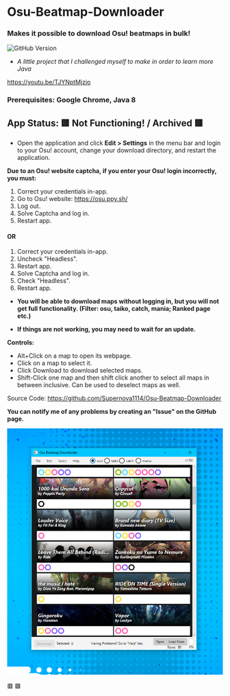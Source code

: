 # Osu-Beatmap-Downloader
### Makes it possible to download Osu! beatmaps in bulk!
![GitHub Version](https://img.shields.io/github/v/release/Supernova1114/Osu-Beatmap-Downloader)

* *A little project that I challenged myself to make in order to learn more Java*

https://youtu.be/TJYNptMjzjo

### Prerequisites: Google Chrome, Java 8

## App Status: 🟥 Not Functioning! / Archived 🟥

* Open the application and click **Edit > Settings** in the menu bar and login to your Osu! account, change your download directory,
and restart the application.

**Due to an Osu! website captcha, if you enter your Osu! login incorrectly, you must:**

1. Correct your credentials in-app.
2. Go to Osu! website: https://osu.ppy.sh/
3. Log out.
4. Solve Captcha and log in.
5. Restart app.

#### OR

1. Correct your credentials in-app.
2. Uncheck "Headless".
3. Restart app.
4. Solve Captcha and log in.
5. Check "Headless".
6. Restart app.

* **You will be able to download maps without logging in, but you will
not get full functionality. 
(Filter: osu, taiko, catch, mania; Ranked page etc.)**

* **If things are not working, you may need to wait for an update.**

**Controls:**
* Alt+Click on a map to open its webpage.
* Click on a map to select it.
* Click Download to download selected maps.
* Shift-Click one map and then shift click another to select
all maps in between inclusive. Can be used to deselect maps as well.

Source Code: https://github.com/Supernova1114/Osu-Beatmap-Downloader

**You can notify me of any problems by creating an "Issue" on the GitHub page.**

![](repoimages/osubmdl-v1.52.png)

🟥 🟩

